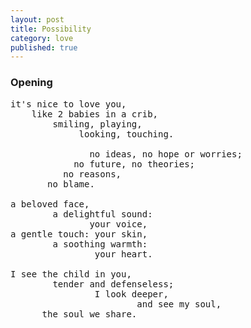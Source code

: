 ```yaml
---
layout: post
title: Possibility
category: love
published: true
---
```


### Opening

<pre class="whitespaced-text">
it's nice to love you,
    like 2 babies in a crib,
        smiling, playing,
             looking, touching.

               no ideas, no hope or worries;
            no future, no theories;
          no reasons,
       no blame.

a beloved face,
        a delightful sound:
               your voice,
a gentle touch: your skin,
        a soothing warmth:
                your heart.

I see the child in you,
        tender and defenseless;
                I look deeper,
                        and see my soul, 
      the soul we share.
</pre>